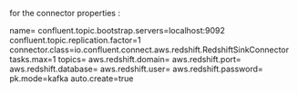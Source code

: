 for the connector properties :

name=<connector-name>
confluent.topic.bootstrap.servers=localhost:9092
confluent.topic.replication.factor=1
connector.class=io.confluent.connect.aws.redshift.RedshiftSinkConnector
tasks.max=1
topics=<topic-name>
aws.redshift.domain=<host>
aws.redshift.port=<port>
aws.redshift.database=<db>
aws.redshift.user=<user>
aws.redshift.password=<pwd>
pk.mode=kafka
auto.create=true
